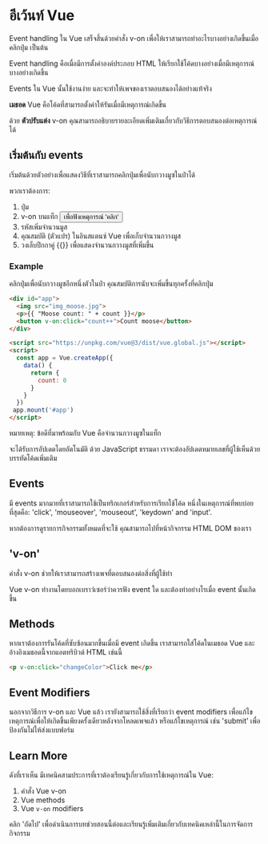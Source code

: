 # อีเว้นท์ Vue

Event handling ใน Vue เสร็จสิ้นด้วยคำสั่ง v-on เพื่อให้เราสามารถทำอะไรบางอย่างเกิดขึ้นเมื่อคลิกปุ่ม เป็นต้น

Event handling คือเมื่อมีการตั้งค่าองค์ประกอบ HTML ให้เรียกใช้โค้ดบางอย่างเมื่อมีเหตุการณ์บางอย่างเกิดขึ้น

Events ใน Vue นั้นใช้งานง่าย และจะทำให้เพจของเราตอบสนองได้อย่างแท้จริง

**เมธอด** Vue คือโค้ดที่สามารถตั้งค่าให้รันเมื่อมีเหตุการณ์เกิดขึ้น

ด้วย **ตัวปรับแต่ง** v-on คุณสามารถอธิบายรายละเอียดเพิ่มเติมเกี่ยวกับวิธีการตอบสนองต่อเหตุการณ์ได้



##  เริ่มต้นกับ events

เริ่มต้นด้วยตัวอย่างเพื่อแสดงวิธีที่เราสามารถคลิกปุ่มเพื่อนับกวางมูซในป่าได้

พวกเราต้องการ:

1. ปุ่ม
2. v-on บนแท็ก <button> เพื่อฟังเหตุการณ์ 'คลิก'
3. รหัสเพิ่มจำนวนมูส
4. คุณสมบัติ (ตัวแปร) ในอินสแตนซ์ Vue เพื่อเก็บจำนวนกวางมูส
5. วงเล็บปีกกาคู่ {{}} เพื่อแสดงจำนวนกวางมูสที่เพิ่มขึ้น

### Example

คลิกปุ่มเพื่อนับกวางมูซอีกหนึ่งตัวในป่า คุณสมบัติการนับจะเพิ่มขึ้นทุกครั้งที่คลิกปุ่ม

```html
<div id="app">
  <img src="img_moose.jpg">
  <p>{{ "Moose count: " + count }}</p>
  <button v-on:click="count++">Count moose</button>
</div>

<script src="https://unpkg.com/vue@3/dist/vue.global.js"></script>
<script>
  const app = Vue.createApp({
    data() {
      return {
        count: 0
      }
    }
  })
 app.mount('#app')
</script>
```

หมายเหตุ: ข้อดีที่มาพร้อมกับ Vue คือจำนวนกวางมูซในแท็ก <p> จะได้รับการอัปเดตโดยอัตโนมัติ ด้วย JavaScript ธรรมดา เราจะต้องอัปเดตหมายเลขที่ผู้ใช้เห็นด้วยบรรทัดโค้ดเพิ่มเติม



## Events

มี events มากมายที่เราสามารถใช้เป็นทริกเกอร์สำหรับการเรียกใช้โค้ด หนึ่งในเหตุการณ์ที่พบบ่อยที่สุดคือ: 'click', 'mouseover', 'mouseout', 'keydown' and 'input'.

หากต้องการดูรายการกิจกรรมทั้งหมดที่จะใช้ คุณสามารถไปที่หน้ากิจกรรม HTML DOM ของเรา



## 'v-on'

คำสั่ง v-on ช่วยให้เราสามารถสร้างเพจที่ตอบสนองต่อสิ่งที่ผู้ใช้ทำ

Vue v-on ทำงานโดยบอกเบราว์เซอร์ว่าควรฟัง event ใด และต้องทำอย่างไรเมื่อ event นั้นเกิดขึ้น



## Methods

หากเราต้องการรันโค้ดที่ซับซ้อนมากขึ้นเมื่อมี event เกิดขึ้น เราสามารถใส่โค้ดในเมธอด Vue และอ้างอิงเมธอดนี้จากแอตทริบิวต์ HTML เช่นนี้

```html
<p v-on:click="changeColor">Click me</p>
```



## Event Modifiers

นอกจากวิธีการ v-on และ Vue แล้ว เรายังสามารถใช้สิ่งที่เรียกว่า event modifiers เพื่อแก้ไขเหตุการณ์เพื่อให้เกิดขึ้นเพียงครั้งเดียวหลังจากโหลดเพจแล้ว หรือแก้ไขเหตุการณ์ เช่น 'submit' เพื่อป้องกันไม่ให้ส่งแบบฟอร์ม



## Learn More

ดังที่เราเห็น มีเทคนิคสามประการที่เราต้องเรียนรู้เกี่ยวกับการใช้เหตุการณ์ใน Vue:

1. คำสั่ง Vue v-on
2. Vue methods
3. Vue `v-on` modifiers

คลิก 'ถัดไป' เพื่อดำเนินการบทช่วยสอนนี้ต่อและเรียนรู้เพิ่มเติมเกี่ยวกับเทคนิคเหล่านี้ในการจัดการกิจกรรม
